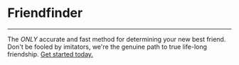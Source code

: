 # Friendfinder
---
The *ONLY* accurate and fast method for determining your new best friend. Don't be fooled by imitators, we're the genuine path to true life-long friendship. [Get started today.](https://arcane-oasis-58641.herokuapp.com/)
